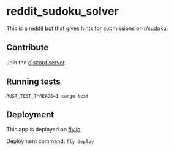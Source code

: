 # reddit_sudoku_solver

This is a [reddit bot](https://www.reddit.com/user/sudoku-solver-bot/) that gives hints for submissions on [r/sudoku](https://www.reddit.com/r/sudoku).

## Contribute

Join the [discord server](https://discord.gg/SGV8TQVSeT).

## Running tests

`RUST_TEST_THREADS=1 cargo test`

## Deployment

This app is deployed on [fly.io](https://fly.io/).

Deployment command: `fly deploy`
